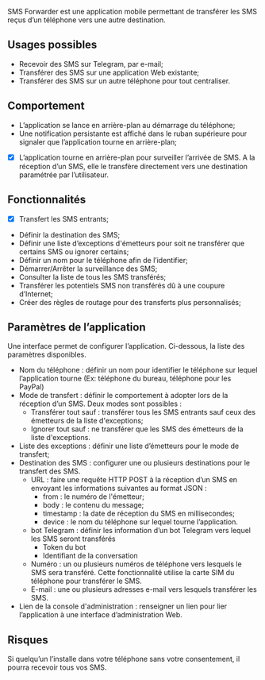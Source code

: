 SMS Forwarder est une application mobile permettant de transférer les SMS reçus d’un téléphone vers une autre destination.

## Usages possibles
- Recevoir des SMS sur Telegram, par e-mail;
- Transférer des SMS sur une application Web existante;
- Transférer des SMS sur un autre téléphone pour tout centraliser.

## Comportement
- L’application se lance en arrière-plan au démarrage du téléphone;
- Une notification persistante est affiché dans le ruban supérieure pour signaler que l’application tourne en arrière-plan;
- [x] L’application tourne en arrière-plan pour surveiller l’arrivée de SMS. A la réception d’un SMS, elle le transfère directement vers une destination paramétrée par l’utilisateur.

## Fonctionnalités
- [x] Transfert les SMS entrants;
- Définir la destination des SMS;
- Définir une liste d’exceptions d'émetteurs pour soit ne transférer que certains SMS ou ignorer certains;
- Définir un nom pour le téléphone afin de l’identifier;
- Démarrer/Arrêter la surveillance des SMS;
- Consulter la liste de tous les SMS transférés;
- Transférer les potentiels SMS non transférés dû à une coupure d’Internet;
- Créer des règles de routage pour des transferts plus personnalisés;

## Paramètres de l’application
Une interface permet de configurer l’application. Ci-dessous, la liste des paramètres disponibles.
- Nom du téléphone : définir un nom pour identifier le téléphone sur lequel l’application tourne (Ex: téléphone du bureau, téléphone pour les PayPal)
- Mode de transfert : définir le comportement à adopter lors de la réception d’un SMS. Deux modes sont possibles : 
  - Transférer tout sauf : transférer tous les SMS entrants sauf ceux des émetteurs de la liste d'exceptions;
  - Ignorer tout sauf : ne transférer que les SMS des émetteurs de la liste d'exceptions.
- Liste des exceptions : définir une liste d’émetteurs pour le mode de transfert;
- Destination des SMS : configurer une ou plusieurs destinations pour le transfert des SMS. 
  - URL : faire une requête HTTP POST à la réception d’un SMS en envoyant les informations suivantes au format JSON : 
    - from : le numéro de l'émetteur;
    - body : le contenu du message;
    - timestamp : la date de réception du SMS en millisecondes;
    - device : le nom du téléphone sur lequel tourne l’application.
  - bot Telegram : définir les information d’un bot Telegram vers lequel les SMS seront transférés
    - Token du bot
    - Identifiant de la conversation
  - Numéro : un ou plusieurs numéros de téléphone vers lesquels le SMS sera transféré. Cette fonctionnalité utilise la carte SIM du téléphone pour transférer le SMS.
  - E-mail : une ou plusieurs adresses e-mail vers lesquels transférer les SMS.
- Lien de la console d'administration : renseigner un lien pour lier l’application à une interface d’administration Web.

## Risques
Si quelqu’un l’installe dans votre téléphone sans votre consentement, il pourra recevoir tous vos SMS.
